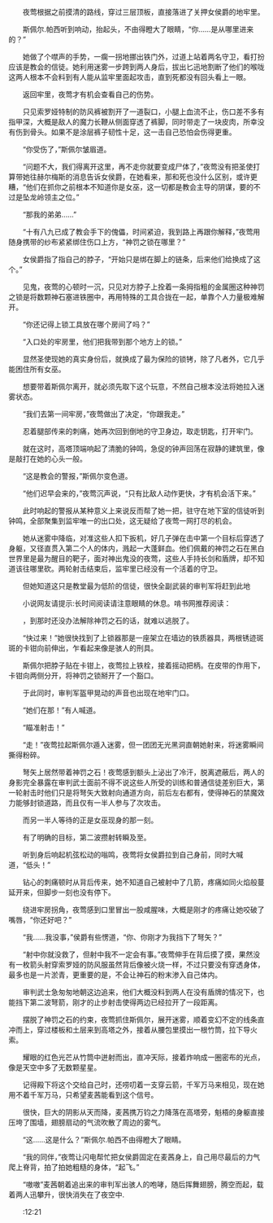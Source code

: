　　夜莺根据之前摸清的路线，穿过三层顶板，直接落进了关押女侯爵的地牢里。

　　斯佩尔.帕西听到响动，抬起头，不由得瞪大了眼睛，“你……是从哪里进来的？”

　　她做了个噤声的手势，一瘸一拐地挪出铁门外，过道上站着两名守卫，看打扮应该是教会的信徒。她利用迷雾一步跨到两人身后，拔出匕迅地割断了他们的喉咙这两人根本不会料到有人能从监牢里面起攻击，直到死都没有回头看上一眼。

　　返回牢里，夜莺才有机会查看自己的伤势。

　　只见索罗娅特制的防风裤被割开了一道裂口，小腿上血流不止，伤口差不多有指甲深，大概是敌人的魔力长鞭从侧面穿透了裤脚，同时带走了一块皮肉，所幸没有伤到骨头。如果不是涂层裤子韧性十足，这一击自己恐怕会伤得更重。

　　“你受伤了，”斯佩尔皱眉道。

　　“问题不大，我们得离开这里，再不走你就要变成尸体了，”夜莺没有把圣使打算带她往赫尔梅斯的消息告诉女侯爵，在她看来，那和死也没什么区别，或许更糟，“他们在抓你之前根本不知道你是女巫，这一切都是教会主导的阴谋，要的不过是坠龙岭领主之位。”

　　“那我的弟弟……”

　　“十有八九已成了教会手下的傀儡，时间紧迫，我到路上再跟你解释，”夜莺用随身携带的纱布紧紧绑住伤口上方，“神罚之锁在哪里？”

　　女侯爵指了指自己的脖子，“开始只是绑在脚上的链条，后来他们给换成了这个。”

　　见鬼，夜莺的心顿时一沉，只见对方脖子上拴着一条拇指粗的金属圈这种神罚之锁是将数颗神石塞进铁圈中，再用特殊的工具合拢在一起，单靠个人力量极难解开。

　　“你还记得上锁工具放在哪个房间了吗？”

　　“入口处的牢房里，他们把我带到那个地方上的锁。”

　　显然圣使现她的真实身份后，就换成了最为保险的锁铐，除了凡者外，它几乎能困住所有女巫。

　　想要带着斯佩尔离开，就必须先取下这个玩意，不然自己根本没法将她拉入迷雾状态。

　　“我们去第一间牢房，”夜莺做出了决定，“你跟我走。”

　　忍着腿部传来的刺痛，她再次回到倒地的守卫身边，取走钥匙，打开牢门。

　　就在这时，高塔顶端响起了清脆的钟鸣，急促的钟声回荡在寂静的建筑里，像是敲打在她的心头一般。

　　“这是教会的警报，”斯佩尔变色道。

　　“他们迟早会来的，”夜莺沉声说，“只有比敌人动作更快，才有机会活下来。”

　　此时响起的警报从某种意义上来说反而帮了她一把，驻守在地下室的信徒听到钟鸣，全部聚集到监牢唯一的出口处，这无疑给了夜莺一网打尽的机会。

　　她从迷雾中降临，对准这些人扣下扳机，好几子弹在击中第一个目标后穿透了身躯，又径直贯入第二个人的体内，溅起一大蓬鲜血。他们佩戴的神罚之石在黑白世界里是最为醒目的靶子，面对神出鬼没的夜莺，这些人手持长剑和盾牌，却不知道该往哪里砍。两轮射击结束后，监牢里已经没有一个活着的守卫。

　　但她知道这只是教堂最为低阶的信徒，很快全副武装的审判军将赶到此地

　　小说网友请提示:长时间阅读请注意眼睛的休息。啃书网推荐阅读：

　　，到那时还没办法解除神罚之石的话，就难以逃脱了。

　　“快过来！”她很快找到了上锁器那是一座架立在墙边的铁质器具，两根锈迹斑斑的卡钳向前伸出，乍看起来像是骇人的刑具。

　　斯佩尔把脖子贴在卡钳上，夜莺拉上铁栓，接着摇动把柄。在皮带的作用下，卡钳向两侧分开，将神罚之锁掰开了一个豁口。

　　于此同时，审判军盔甲晃动的声音也出现在地牢门口。

　　“她们在那！”有人喊道。

　　“瞄准射击！”

　　“走！”夜莺拉起斯佩尔遁入迷雾，但一团团无光黑洞直朝她射来，将迷雾瞬间撕得粉碎。

　　弩矢上居然带着神罚之石！夜莺感到额头上泌出了冷汗，脱离遮蔽后，两人的身影完全暴露在审判武士面前不得不说这些人所受的训练和普通信徒差别巨大，第一轮射击时他们只是将弩矢大致射向通道方向，前后左右都有，使得神石的禁魔效力能够封锁道路，而且仅有一半人参与了次攻击。

　　而另一半人等待的正是女巫现身的那一刻。

　　有了明确的目标，第二波攒射转瞬及至。

　　听到身后响起机弦松动的嗡鸣，夜莺将女侯爵拉到自己身前，同时大喊道，“低头！”

　　钻心的刺痛顿时从背后传来，她不知道自己被射中了几箭，疼痛如同火焰般蔓延开来，但脚步一刻也没有停下。

　　绕进牢房拐角，夜莺感到口里冒出一股咸腥味，大概是刚才的疼痛让她咬破了嘴唇，“你还好吧？”

　　“我……我没事，”侯爵有些愣道，“你、你刚才为我挡下了弩矢？”

　　“射中你就没救了，但射中我不一定会有事。”夜莺伸手在背后摸了摸，果然没有一枚箭头射穿索罗娅的防风服虽然背后像被火烧一样，不过只要没有穿透身体，最多也是一片淤青，更重要的是，不会让神石的粉末渗入自己体内。

　　审判武士急匆匆地朝这边追来，他们大概没料到两人在没有盾牌的情况下，也能挡下第二波弩箭，刚才的止步射击使得两边已经拉开了一段距离。

　　摆脱了神罚之石的约束，夜莺抓住斯佩尔，展开迷雾，顺着变幻不定的线条直冲而上，穿过楼板和土层来到高塔之外，接着从腰包里摸出一根竹筒，拉下导火索。

　　耀眼的红色光芒从竹筒中迸射而出，直冲天际，接着炸响成一圈密布的光点，像是天空中多了无数颗星星。

　　记得殿下将这个交给自己时，还唠叨着一支穿云箭，千军万马来相见，现在她用不着千军万马，只希望麦茜能看到这个信号。

　　很快，巨大的阴影从天而降，麦茜携万钧之力降落在高塔旁，魁梧的身躯直接压垮了围墙，翅膀扇动的气流吹散了周边的雾气。

　　“这……这是什么？”斯佩尔.帕西不由得瞪大了眼睛。

　　“我的同伴，”夜莺让闪电帮忙把女侯爵固定在麦茜身上，自己用尽最后的力气爬上脊背，拍了拍她粗糙的身体，“起飞。”

　　“嗷嗷”麦茜朝着追出来的审判军出骇人的咆哮，随后挥舞翅膀，腾空而起，载着两人迅攀升，很快消失在了夜空中.

　　:12:21
